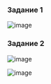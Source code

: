 ### Задание 1

![image](https://github.com/MPalgin/Sys_adm_HW/assets/121052923/de354b30-d7fa-42f0-90cf-93153d29ecff)

### Задание 2

![image](https://github.com/MPalgin/Sys_adm_HW/assets/121052923/cd7f699f-0f5f-4dcd-bdbe-3e2e91852f5b)

![image](https://github.com/MPalgin/Sys_adm_HW/assets/121052923/27efc349-8a77-4c8d-b024-ecb2c1f872c3)
